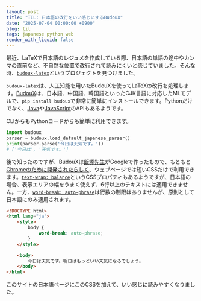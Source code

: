 ```yaml
---
layout: post
title: "TIL: 日本語の改行をいい感じにするBudouX"
date: "2025-07-04 00:00:00 +0900"
blog: til
tags: japanese python web
render_with_liquid: false
---
```


最近、LaTeXで日本語のレジュメを作成している際、日本語の単語の途中やカンマの直前など、不自然な位置で改行されて読みにくいと感じていました。そんな時、[`budoux-latex`](https://github.com/s417-lama/budoux-latex)というプロジェクトを見つけました。

`budoux-latex`は、人工知能を用いたBudouXを使ってLaTeXの改行を処理します。[BudouX](https://github.com/google/budoux)は、日本語、中国語、韓国語といったCJK言語に対応したMLモデルで、`pip install budoux`で非常に簡単にインストールできます。Pythonだけでなく、[Java](https://github.com/google/budoux/tree/main/java/)や[JavaScript](https://github.com/google/budoux/tree/main/javascript/)のAPIもあるようです。

CLIからもPythonコードからも簡単に利用できます。

```python
import budoux
parser = budoux.load_default_japanese_parser()
print(parser.parse('今日は天気です。'))
# ['今日は', '天気です。']
```

後で知ったのですが、BudouXは[飯塚先生](https://github.com/tushuhei)がGoogleで作ったもので、もともと[Chromeのために開発されたらしく](https://developers-jp.googleblog.com/2023/09/budoux-adobe.html)、ウェブページでは短いCSSだけで利用できます。[`text-wrap: balance`](https://developer.mozilla.org/en-US/docs/Web/CSS/text-wrap#balance)というCSSプロパティもあるようですが、日本語の場合、表示エリアの幅をうまく使えず、6行以上のテキストには適用できません。一方、[`word-break: auto-phrase`](https://developer.mozilla.org/en-US/docs/Web/CSS/word-break#auto-phrase)は行数の制限はありませんが、原則として日本語にのみ適用されます。

```html
<!DOCTYPE html>
<html lang="ja">
    <style>
        body {
            word-break: auto-phrase;
        }
    </style>

    <body>
        今日は天気です。明日はもっといい天気になるでしょう。
    </body>
</html>
```

このサイトの日本語ページにこのCSSを加えて、いい感じに読みやすくなりました。

